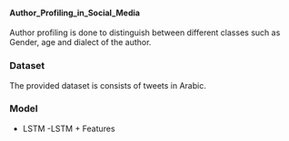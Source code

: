 #### Author_Profiling_in_Social_Media

Author profiling is done to distinguish between different classes such as Gender, age and dialect of the author.

### Dataset

The provided dataset is consists of tweets in Arabic.

### Model
- LSTM
-LSTM + Features

